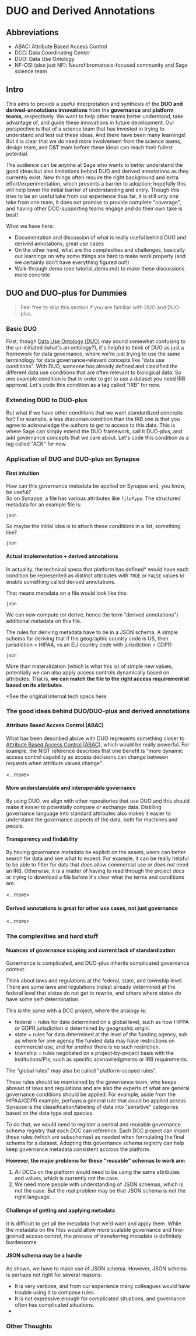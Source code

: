 # DUO and Derived Annotations

## Abbreviations

- ABAC: Attribute Based Access Control
- DCC: Data Coordinating Center
- DUO: Data Use Ontology
- NF-OSI (also just NF): Neurofibromatosis-focused community and Sage science team

## Intro 

This aims to provide a useful interpretation and synthesis of the **DUO and derived-annotations innovations** from the **governance** and **platform teams**, respectively. We want to help other teams better understand, take advantage of, and guide these innovations in future development. Our perspective is that of a science team that has invested in trying to understand and test out these ideas. And there have been many learnings! But it is clear that we do need more involvement from the science teams, design team, and D&T team before these ideas can reach their fullest potential.

The audience can be anyone at Sage who wants to better understand the good ideas but also limitations behind DUO and derived annotations as they currently exist. New things often require the right background and extra effort/experimentation, which presents a barrier to adoption; hopefully this will help lower the initial barrier of understanding and entry. Though this tries to be an useful take from our experience thus far, it is still only one take from one team, it does not promise to provide complete "coverage", and having other DCC-supporting teams engage and do their own take is best! 

What we have here:

- Documentation and discussion of what is really useful behind DUO and derived annotations, great use cases
- On the other hand, what are the complexities and challenges, basically our learnings on why some things are hard to make work properly (and we certainly don't have everything figured out!)
- Walk-through demo (see tutorial_demo.md) to make these discussions more concrete


## DUO and DUO-plus for Dummies

> Feel free to skip this section if you are familiar with DUO and DUO-plus.

### Basic DUO 

First, though [Data Use Ontology (DUO)](https://www.ebi.ac.uk/ols/ontologies/duo) may sound somewhat confusing to the un-initiated (what's an ontology?), it's helpful to think of DUO as just a framework for data governance, where we're just trying to use the same terminology for data governance-relevant concepts like "data use conditions". With DUO, someone has already defined and classified the different data use conditions that are often relevant to biological data. So one example condition is that in order to get to use a dataset you need IRB approval. Let's code this condition as a tag called "IRB" for now.

### Extending DUO to DUO-plus

But what if we have other conditions that we want standardized concepts for? For example, a less draconian condition than the IRB one is that you agree to acknowledge the authors to get to access to this data. This is where Sage can simply extend the DUO framework, call it DUO-plus, and add governance concepts that we care about. Let's code this condition as a tag called "ACK" for now. 

### Application of DUO and DUO-plus on Synapse

#### First intuition

How can this governance metadata be applied on Synapse and, you know, be useful?  
So on Synapse, a file has various attributes like `fileType`. The structured metadata for an example file is: 

```
json

```

So maybe the initial idea is to attach these conditions in a list, something like?

```
json

```

#### Actual implementation + derived annotations

In actuality, the technical specs that platform has defined* would have each condition be represented as distinct attributes with `TRUE` or `FALSE` values to enable something called derived annotations. 

That means metadata on a file would look like this:

```
json

```

We can now compute (or derive, hence the term "derived annotations") additional metadata on this file. 

The rules for deriving metadata have to be in a JSON schema. A simple schema for deriving that if the geographic country code is US, then jurisdiction = HIPAA, vs an EU country code with jurisdiction = GDPR:

```
json

```

More than materalization (which is what this is) of simple new values, potentially we can also apply access controls dynamically based on attributes. That is, **we can match the file to the right access requirement id based on its attributes**.

*See the original internal tech specs here.


### The good ideas behind DUO/DUO-plus and derived annotations

#### Attribute Based Access Control (ABAC)

What has been described above with DUO represents something closer to [Attribute Based Access Control (ABAC)](https://csrc.nist.gov/Projects/attribute-based-access-control), which would be really powerful. For example, the NIST reference describes that one benefit is "more dynamic access control capability as access decisions can change between requests when attribute values change".

<...more>

#### More understandable and interoperable governance

By using DUO, we align with other repositories that use DUO and this should make it easier to potentially compare or exchange data. 
Distilling governance language into standard attributes also makes it easier to understand the governance aspects of the data, both for machines and people.  

#### Transparency and findability

By having governance metadata be explicit on the assets, users can better search for data and see what to expect. For example, it can be really helpful to be able to filter for data that *does* allow commercial use or *does not* need an IRB. Otherwise, it is a matter of having to read through the project docs or trying to download a file before it's clear what the terms and conditions are.

<...more>

#### Derived annotations is great for other use cases, not just governance

<...more>

### The complexities and hard stuff

#### Nuances of governance scoping and current lack of standardization

Governance is complicated, and DUO-plus inherits complicated governance context.

Think about laws and regulations at the federal, state, and township level. 
There are some laws and regulations (rules) already determined at the federal level that states do not get to rewrite, and others where states *do* have some self-determination.

This is the same with a DCC project, where the analogy is: 
- federal = rules for data determined on a global level, such as how HIPPA or GDPR jurisdiction is determined by geographic origin.
- state =  rules for data determined at the level of the funding agency, suh as where for one agency the funded data may have restrictions on commercial use, and for another there is no such restriction.
- township = rules negotiated on a project-by-project basis with the institutions/PIs, such as specific acknowledgments or IRB requirements.  

The "global rules" may also be called "platform-scoped rules". 

These rules should be maintained by the governance team, who keeps abreast of laws and regulations and are also the experts of what are general governance conditions should be applied. For example, aside from the HIPAA/GDPR example, perhaps a general rule that could be applied across Synapse is the classification/labeling of data into "sensitive" categories based on the data type and species.

To do that, we would need to register a central and reusable governance schema registry that each DCC can reference. 
Each DCC project can import these rules (which are subschemas) as needed when formulating the final schema for a dataset.
Adopting this governance schema registry can help keep governance metadata consistent accross the platform.

**However, the major problems for these "reusable" schemas to work are:**
1. All DCCs on the platform would need to be using the same attributes and values, which is currently not the case.
2. We need more people with understanding of JSON schemas, which is not the case. But the real problem may be that JSON schema is not the right language.

#### Challenge of getting and applying metadata

It is difficult to get all the metadata that we'd want and apply them. While the metadata on the files would allow more scalable governance and fine-grained access control, the process of transferring metadata is definitely burdensome. 

#### JSON schema may be a hurdle

As shown, we have to make use of JSON schema. However, JSON schema is perhaps not right for several reasons:
- It is very verbose, and from our experience many colleagues would have trouble using it to compose rules. 
- It is not expressive enough for complicated situations, and governance often has complicated situations. 
- 

### Other Thoughts

